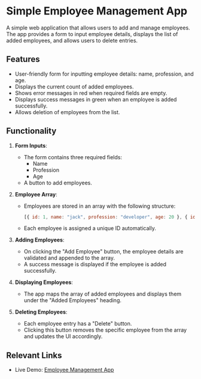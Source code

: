 # Simple Employee Management App

A simple web application that allows users to add and manage employees. The app provides a form to input employee details, displays the list of added employees, and allows users to delete entries.

## Features
- User-friendly form for inputting employee details: name, profession, and age.
- Displays the current count of added employees.
- Shows error messages in red when required fields are empty.
- Displays success messages in green when an employee is added successfully.
- Allows deletion of employees from the list.

## Functionality
1. **Form Inputs**:
   - The form contains three required fields: 
     - Name
     - Profession
     - Age
   - A button to add employees.

2. **Employee Array**:
   - Employees are stored in an array with the following structure:
     ```javascript
     [{ id: 1, name: "jack", profession: "developer", age: 20 }, { id: 2, name: "john", profession: "admin", age: 28 }, ...]
     ```
   - Each employee is assigned a unique ID automatically.

3. **Adding Employees**:
   - On clicking the "Add Employee" button, the employee details are validated and appended to the array.
   - A success message is displayed if the employee is added successfully.

4. **Displaying Employees**:
   - The app maps the array of added employees and displays them under the "Added Employees" heading.

5. **Deleting Employees**:
   - Each employee entry has a "Delete" button.
   - Clicking this button removes the specific employee from the array and updates the UI accordingly.



## Relevant Links
- Live Demo: [Employee Management App](https://imsunokdir.github.io/Manage-Employee/)


